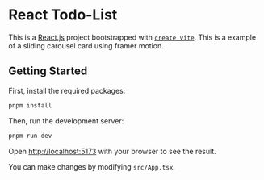 # React Todo-List

This is a [React.js](https://reactjs.org/) project bootstrapped with [`create vite`](https://vitejs.dev/guide/). This is a example of a sliding carousel card using framer motion.

## Getting Started

First, install the required packages:

```bash
pnpm install
```

Then, run the development server:

```bash
pnpm run dev
```

Open [http://localhost:5173](http://localhost:5173/) with your browser to see the result.

You can make changes by modifying `src/App.tsx`.
